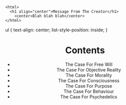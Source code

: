 ```

<html>
  <h1 align="center">Message From The Creator</h1>
    <center>Blah blah blah</center> 
</html>

```
ul {
    text-align: center;
    list-style-position: inside;
}

<html>
  <h1 align="center">Contents</h1>
  <ul text-align="center" list-style-position="inside">
    <li align="center">The Case For Free Will</li>
    <li align="center">The Case For Objective Reality</li>
    <li align="center">The Case For Morality</li>
    <li align="center">The Case For Consciousness</li>
    <li align="center">The Case For Purpose</li>
    <li align="center">The Case For Behaviour</li>
    <li align="center">The Case For Psychedelics</li>
  </ul>
 </html>

<html>
  <body>
    <script src="/__/firebase/7.6.1/firebase-app.js"></script>
    <script src="/__/firebase/7.6.1/firebase-analytics.js"></script>
    <script src="/__/firebase/init.js"></script>
  </body>
</html>



